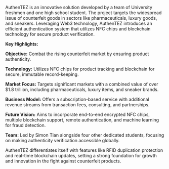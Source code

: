AuthenTEZ is an innovative solution developed by a team of University freshmen and one high school student. 
The project targets the widespread issue of counterfeit goods in sectors like pharmaceuticals, luxury goods, 
and sneakers. Leveraging Web3 technology, AuthenTEZ introduces an efficient authentication system that utilizes 
NFC chips and blockchain technology for secure product verification.

**Key Highlights:**

**Objective:** Combat the rising counterfeit market by ensuring product authenticity.

**Technology:** Utilizes NFC chips for product tracking and blockchain for secure, immutable record-keeping.

**Market Focus:** Targets significant markets with a combined value of over $1.8 trillion, including pharmaceuticals, 
luxury items, and sneaker brands.

**Business Model:** Offers a subscription-based service with additional revenue streams from transaction fees, 
consulting, and partnerships.

**Future Vision:** Aims to incorporate end-to-end encrypted NFC chips, multiple blockchain support, remote authentication, 
and machine learning for fraud detection.

**Team:** Led by Simon Tian alongside four other dedicated students, focusing on making authenticity verification 
accessible globally.

AuthenTEZ differentiates itself with features like RFID duplication protection and real-time blockchain updates, setting a strong foundation for growth and innovation in the fight against counterfeit products.
